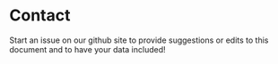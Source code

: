 <!---
layout              : page
title               : "Contact"
meta_title          : "Contact"
subheadline         : "Feedback"
teaser              : "Have a suggestion? Have a question?"
permalink           : "/contact/"
--->

# Contact

Start an issue on our github site to provide suggestions or edits to this document and to have your data included!
